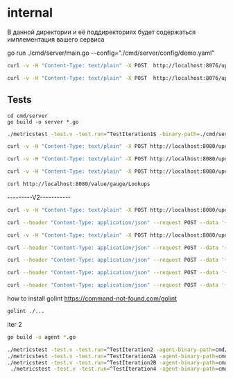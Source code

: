 # internal

В данной директории и её поддиректориях будет содержаться имплементация вашего сервиса

go run ./cmd/server/main.go  --config="./cmd/server/config/demo.yaml"

```bash
curl -v -H "Content-Type: text/plain" -X POST  http://localhost:8076/update/gauge/param1/2
```

```bash
curl -v -H "Content-Type: text/plain" -X POST  http://localhost:8076/update/gauge1/param1/2
```

## Tests
```
cd cmd/server
go build -o server *.go
```

```bash
./metricstest -test.v -test.run=^TestIteration1$ -binary-path=./cmd/server/server
```


```bash
curl -v -H "Content-Type: text/plain" -X POST http://localhost:8080/update/counter/testCounter1/10
```


```bash
curl -v -H "Content-Type: text/plain" -X POST http://localhost:8080/update/gauge/testGauge/111
```

```bash
curl -v -H "Content-Type: text/plain" -X POST http://localhost:8080/update/gauge/Lookups/20.4
```

```bash
curl http://localhost:8080/value/gauge/Lookups
```

---------V2-----------
```bash
curl -v -H "Content-Type: text/plain" -X POST http://localhost:8080/update/gauge/Lookups/21.4
```
```bash
curl --header "Content-Type: application/json" --request POST --data '{"id":"Lookups","type":"counter"}' http://localhost:8080/value
```


```bash
curl -v -H "Content-Type: text/plain" -X POST http://localhost:8080/update/counter/testCounter1/10
```
```bash
curl --header "Content-Type: application/json" --request POST --data '{"id":"testCounter1","type":"counter"}' http://localhost:8080/value/
```



```bash
curl --header "Content-Type: application/json" --request POST --data '{"id":"testCounter1","type":"counter","delta":10}' http://localhost:8080/update/
```


```bash
curl --header "Content-Type: application/json" --request POST --data '{"id":"testGauge","type":"gauge","value":465529.39165260154}' http://localhost:8080/update/
```
```bash
curl --header "Content-Type: application/json" --request POST --data '{"id":"testGauge","type":"gauge"}' http://localhost:8080/value/
```


how to install golint
https://command-not-found.com/golint

```bash
golint ./...
```

iter 2
```bash
go build -o agent *.go
```

```bash
./metricstest -test.v -test.run=^TestIteration2 -agent-binary-path=cmd/agent/agent -binary-path=./cmd/server/server
./metricstest -test.v -test.run=^TestIteration2A -agent-binary-path=cmd/agent/agent -binary-path=./cmd/server/server -source-path=.
./metricstest -test.v -test.run=^TestIteration2B -agent-binary-path=cmd/agent/agent -binary-path=./cmd/server/server -source-path=.
 ./metricstest -test.v -test.run=^TestIteration4 -agent-binary-path=cmd/agent/agent -binary-path=./cmd/server/server -source-path=. --server-port 8084
```

